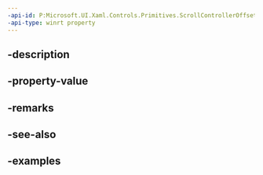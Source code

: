 ```yaml
---
-api-id: P:Microsoft.UI.Xaml.Controls.Primitives.ScrollControllerOffsetChangeRequestedEventArgs.Offset
-api-type: winrt property
---
```


## -description

## -property-value

## -remarks

## -see-also

## -examples

